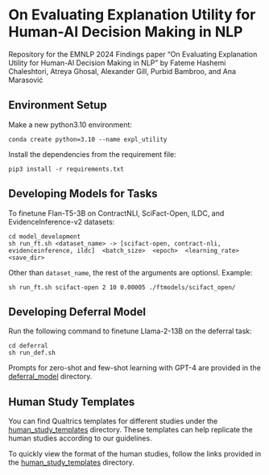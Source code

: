 # On Evaluating Explanation Utility for Human-AI Decision Making in NLP
Repository for the EMNLP 2024 Findings paper &ldquo;On Evaluating Explanation Utility for Human-AI Decision Making in NLP&rdquo; by Fateme Hashemi Chaleshtori, Atreya Ghosal, Alexander Gill, Purbid Bambroo, and Ana Marasović

## Environment Setup
Make a new python3.10 environment:
```
conda create python=3.10 --name expl_utility
```
Install the dependencies from the requirement file:
```
pip3 install -r requirements.txt
```

## Developing Models for Tasks
To finetune Flan-T5-3B on ContractNLI, SciFact-Open, ILDC, and EvidenceInference-v2 datasets:
```
cd model_development
sh run_ft.sh <dataset_name> -> [scifact-open, contract-nli, evidenceinference, ildc]  <batch_size>  <epoch>  <learning_rate>  <save_dir> 
```
Other than `dataset_name`, the rest of the arguments are optionsl. Example:
```
sh run_ft.sh scifact-open 2 10 0.00005 ./ftmodels/scifact_open/
```

## Developing Deferral Model
Run the following command to finetune Llama-2-13B on the deferral task:
```
cd deferral
sh run_def.sh
```
Prompts for zero-shot and few-shot learning with GPT-4 are provided in the [deferral_model](./deferral) directory.

## Human Study Templates
You can find Qualtrics templates for different studies under the [human_study_templates](./human_study_templates) directory. These templates can help replicate the human studies according to our guidelines.

To quickly view the format of the human studies, follow the links provided in the [human_study_templates](./human_study_templates/README.md) directory.

